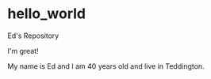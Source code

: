 # hello_world
Ed's Repository

I'm great!

My name is Ed and I am 40 years old and live in Teddington.
